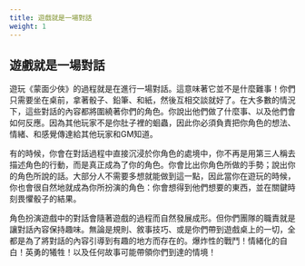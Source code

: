 ```yaml
---
title: 遊戲就是一場對話
weight: 1
---
```


## 遊戲就是一場對話
遊玩《蒙面少俠》的過程就是在進行一場對話。這意味著它並不是什麼難事！你們只需要坐在桌前，拿著骰子、鉛筆、和紙，然後互相交談就好了。在大多數的情況下，這些對話的內容都將圍繞著你們的角色。你說出他們做了什麼事、以及他們會如何反應。因為其他玩家不是你肚子裡的蛔蟲，因此你必須負責把你角色的想法、情緒、和感覺傳達給其他玩家和GM知道。

有的時候，你會在對話過程中直接沉浸於你角色的處境中，你不再是用第三人稱去描述角色的行動，而是真正成為了你的角色。你會比出你角色所做的手勢；說出你的角色所說的話。大部分人不需要多想就能做到這一點，因此當你在遊玩的時候，你也會很自然地就成為你所扮演的角色：你會想得到他們想要的東西，並在關鍵時刻畏懼骰子的結果。

角色扮演遊戲中的對話會隨著遊戲的過程而自然發展成形。但你們團隊的職責就是讓對話內容保持趣味。無論是規則、敘事技巧、或是你們帶到遊戲桌上的一切，全都是為了將對話的內容引導到有趣的地方而存在的。爆炸性的戰鬥！情緒化的自白！英勇的犧牲！以及任何故事可能帶領你們到達的情境！
